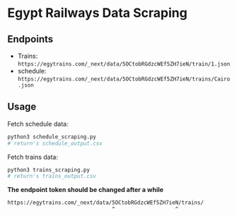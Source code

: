 # Egypt Railways Data Scraping

## Endpoints
- Trains: `https://egytrains.com/_next/data/5OCtobRGdzcWEf5ZH7ieN/train/1.json`
- schedule: `https://egytrains.com/_next/data/5OCtobRGdzcWEf5ZH7ieN/trains/Cairo.json`


## Usage
Fetch schedule data:
```bash
python3 schedule_scraping.py
# return's schedule_output.csv
```

Fetch trains data:
```bash
python3 trains_scraping.py
# return's trains_output.csv
```

**The endpoint token should be changed after a while**
```txt
https://egytrains.com/_next/data/5OCtobRGdzcWEf5ZH7ieN/trains/
                                 ^                   ^
```
